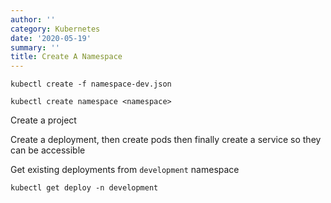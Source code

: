 ```yaml
---
author: ''
category: Kubernetes
date: '2020-05-19'
summary: ''
title: Create A Namespace
---
```


    kubectl create -f namespace-dev.json

    kubectl create namespace <namespace>

Create a project

Create a deployment, then create pods then finally create a service so they can be accessible

Get existing deployments from `development` namespace

    kubectl get deploy -n development

